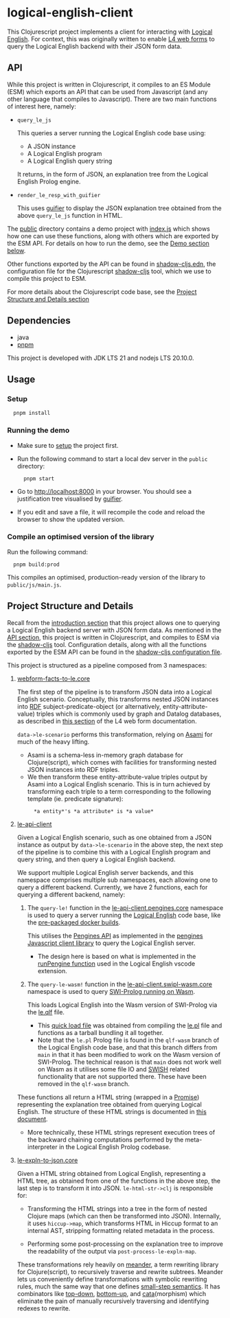 # logical-english-client

This Clojurescript project implements a client for interacting with
[Logical English](https://github.com/smucclaw/LogicalEnglish).
For context, this was originally written to enable
[L4 web forms](https://github.com/smucclaw/documentation/blob/20231116-resume-docs/docs/webform.rst)
to query the Logical English backend with their JSON form data.

## API

While this project is written in Clojurescript, it compiles to an ES Module
(ESM) which exports
an API that can be used from Javascript (and any other language that compiles
to Javascript).
There are two main functions of interest here, namely:
- `query_le_js`

  This queries a server running the Logical English code base using:
  - A JSON instance
  - A Logical English program
  - A Logical English query string 

  It returns, in the form of JSON, an explanation tree from the
  Logical English Prolog engine.

- `render_le_resp_with_guifier`

  This uses [guifier](https://guifier.com/) to display the JSON
  explanation tree obtained from the above `query_le_js` function in HTML.

The [public](public) directory contains a demo project with
[index.js](public/index.js) which shows how one can use these functions,
along with others which are exported by the ESM API.
For details on how to run the demo, see the
[Demo section below](#running-the-demo).

Other functions exported by the API can be found in
[shadow-cljs.edn](shadow-cljs.edn), the configuration file for the
Clojurescript [shadow-cljs](https://github.com/thheller/shadow-cljs)
tool, which we use to compile this project to ESM.

For more details about the Clojurescript code base, see the
[Project Structure and Details section](#project-structure-and-details)

## Dependencies

- java
- [pnpm](https://pnpm.io/installation)

This project is developed with JDK LTS 21 and nodejs LTS 20.10.0.

## Usage
### Setup
```shell
  pnpm install
```

### Running the demo
- Make sure to [setup](#setup) the project first.

- Run the following command to start a local dev server in the `public` directory:

  ```shell
    pnpm start
  ```

- Go to <http://localhost:8000> in your browser.
  You should see a justification tree visualised by
  [guifier](https://guifier.com/).

- If you edit and save a file, it will recompile the code and reload the
  browser to show the updated version.

### Compile an optimised version of the library

Run the following command:

```shell
  pnpm build:prod
```

This compiles an optimised, production-ready version of the library to
`public/js/main.js`.

## Project Structure and Details
Recall from the [introduction section](#logical-english-client)
that this project allows one to querying a Logical English backend server
with JSON form data.
As mentioned in the [API section](#api),
this project is written in Clojurescript, and compiles to ESM via the
[shadow-cljs](https://github.com/thheller/shadow-cljs)
tool.
Configuration details, along with all the functions exported by the ESM API can
be found in the [shadow-cljs configuration file](shadow-cljs.edn).

This project is structured as a pipeline composed from 3 namespaces:
1. [webform-facts-to-le.core](src/logical_english_client/webform_facts_to_le/core.cljs)

    The first step of the pipeline is to transform
    JSON data into a Logical English scenario.
    Conceptually, this transforms nested JSON instances into
    [RDF](https://www.oxfordsemantic.tech/faqs/what-is-rdf)
    subject-predicate-object
    (or alternatively, entity-attribute-value)
    triples which is commonly used by graph and Datalog databases,
    as described in
    [this section](https://github.com/smucclaw/documentation/blob/20231116-resume-docs/docs/webform.rst#reasoning-about-instances-of-classes-with-constitutive-rules)
    of the L4 web form documentation.

    `data->le-scenario` performs this transformation, relying on
    [Asami](https://github.com/quoll/asami)
    for much of the heavy lifting.
    - Asami is a schema-less in-memory graph database for Clojure(script),
      which comes with facilities for transforming nested JSON instances into
      RDF triples.
    - We then transform these entity-attribute-value triples output by Asami
      into a Logical English scenario.
      This is in turn achieved by transforming each triple to a
      term corresponding to the following template (ie. predicate signature):
      ```
        *a entity*'s *a attribute* is *a value*
      ```

1. [le-api-client](src/logical_english_client/le_api_client)

    Given a Logical English scenario, such as one obtained from a
    JSON instance as output by `data->le-scenario` in the above
    step,
    the next step of the pipeline is to combine this with a Logical English
    program and query string, and then query a Logical English backend.

    We support multiple Logical English server backends, and this namespace
    comprises multiple sub namespaces, each allowing one to query
    a different backend.
    Currently, we have 2 functions, each for querying a different backend, namely:
    1. The `query-le!` function in the
        [le-api-client.pengines.core](src/logical_english_client/le_api_client/pengines/core.cljs)
        namespace is used to query a server running the
        [Logical English](https://github.com/smucclaw/LogicalEnglish)
        code base, like the
        [pre-packaged docker builds](https://github.com/smucclaw/LogicalEnglish#using-pre-packaged-docker).
     
        This utilises the
        [Pengines API](https://www.swi-prolog.org/pldoc/doc_for?object=section(%27packages/pengines.html%27)) as implemented in
        the [pengines Javascript client library](packages/pengines/pengines.js)
        to query the Logical English server.
        - The design here is based on what is implemented in the
          [runPengine function](https://github.com/smucclaw/LogicalEnglish/blob/1e4c2bf9e3baaa02e76fca714117001ce82dc9d0/le-ui/extension.js#L224)
          used in the Logical English vscode extension.

    1.  The `query-le-wasm!` function in the
        [le-api-client.swipl-wasm.core](src/logical_english_client/le_api_client/swipl_wasm/core.cljs)
        namespace is used to query
        [SWI-Prolog running on Wasm](https://github.com/SWI-Prolog/npm-swipl-wasm).

        This loads Logical English into the Wasm version of SWI-Prolog
        via the [le.qlf](public/le.qlf) file.
        - This [quick load file](https://www.swi-prolog.org/pldoc/man?section=qlf)
          was obtained from compiling the [le.pl](https://github.com/smucclaw/LogicalEnglish/blob/qlf-wasm/le.pl)
          file and functions as a tarball bundling it all together.
        - Note that the `le.pl` Prolog file is found in the `qlf-wasm` branch of
          the Logical English code base, and that this branch differs from `main`
          in that it has been modified to work on the Wasm version of SWI-Prolog.
          The technical reason is that
          `main` does not work well on Wasm as it utilises some file IO
          and [SWISH](https://github.com/SWI-Prolog/swish)
          related functionality that are not supported there.
          These have been removed in the `qlf-wasm` branch.

    These functions all return a HTML string
    (wrapped in a [Promise](https://developer.mozilla.org/en-US/docs/Web/JavaScript/Reference/Global_Objects/Promise))
    representing the explanation tree obtained from querying Logical English.
    The structure of these HTML strings is documented in
    [this document](src/logical_english_client/le_expln_to_json/le_html_doc.md).

    - More technically, these HTML strings represent execution trees
      of the backward chaining computations performed by the meta-interpreter
      in the Logical English Prolog codebase.

1. [le-expln-to-json.core](src/logical_english_client/le_expln_to_json/core.cljs)

    Given a HTML string obtained from Logical English, representing a HTML
    tree, as obtained from one of the functions in the above step,
    the last step is to transform it into JSON.
    `le-html-str->clj` is responsible for:
    - Transforming the HTML strings into a tree in the form of nested
      Clojure maps (which can then be transformed into JSON).
      Internally, it uses `hiccup->map`, which transforms HTML in Hiccup format
      to an internal AST, stripping formatting related metadata in the process.

    - Performing some post-processing on the explanation tree to improve the
      readability of the output via `post-process-le-expln-map`.

    These transformations rely heavily on
    [meander](https://github.com/noprompt/meander),
    a term rewriting library for Clojure(script),
    to recursively traverse and rewrite subtrees.
    Meander lets us conveniently define transformations with symbolic rewriting rules,
    much the same way that one defines
    [small-step semantics](https://people.csail.mit.edu/feser/pld-s23/semantics2.html).
    It has combinators like
    [top-down](https://cljdoc.org/d/meander/epsilon/0.0.650/api/meander.strategy.epsilon#top-down),
    [bottom-up](https://cljdoc.org/d/meander/epsilon/0.0.650/api/meander.strategy.epsilon#bottom-up),
    and [cata](https://cljdoc.org/d/meander/epsilon/0.0.650/api/meander.epsilon#cata)(morphism)
    which eliminate the pain of manually recursively traversing and
    identifying redexes to rewrite.